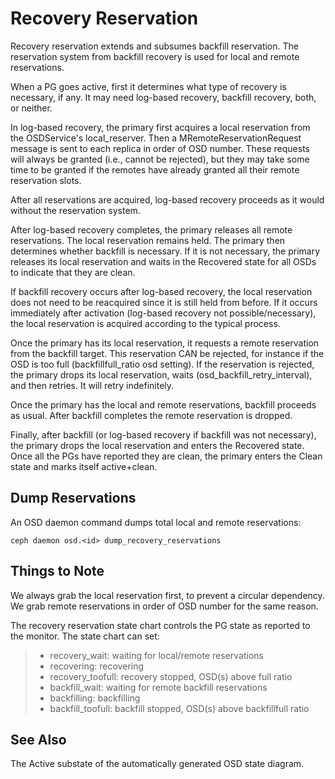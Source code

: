 # Recovery Reservation

Recovery reservation extends and subsumes backfill reservation. The
reservation system from backfill recovery is used for local and remote
reservations.

When a PG goes active, first it determines what type of recovery is
necessary, if any. It may need log-based recovery, backfill recovery,
both, or neither.

In log-based recovery, the primary first acquires a local reservation
from the OSDService\'s local_reserver. Then a MRemoteReservationRequest
message is sent to each replica in order of OSD number. These requests
will always be granted (i.e., cannot be rejected), but they may take
some time to be granted if the remotes have already granted all their
remote reservation slots.

After all reservations are acquired, log-based recovery proceeds as it
would without the reservation system.

After log-based recovery completes, the primary releases all remote
reservations. The local reservation remains held. The primary then
determines whether backfill is necessary. If it is not necessary, the
primary releases its local reservation and waits in the Recovered state
for all OSDs to indicate that they are clean.

If backfill recovery occurs after log-based recovery, the local
reservation does not need to be reacquired since it is still held from
before. If it occurs immediately after activation (log-based recovery
not possible/necessary), the local reservation is acquired according to
the typical process.

Once the primary has its local reservation, it requests a remote
reservation from the backfill target. This reservation CAN be rejected,
for instance if the OSD is too full (backfillfull_ratio osd setting). If
the reservation is rejected, the primary drops its local reservation,
waits (osd_backfill_retry_interval), and then retries. It will retry
indefinitely.

Once the primary has the local and remote reservations, backfill
proceeds as usual. After backfill completes the remote reservation is
dropped.

Finally, after backfill (or log-based recovery if backfill was not
necessary), the primary drops the local reservation and enters the
Recovered state. Once all the PGs have reported they are clean, the
primary enters the Clean state and marks itself active+clean.

## Dump Reservations

An OSD daemon command dumps total local and remote reservations:

    ceph daemon osd.<id> dump_recovery_reservations

## Things to Note

We always grab the local reservation first, to prevent a circular
dependency. We grab remote reservations in order of OSD number for the
same reason.

The recovery reservation state chart controls the PG state as reported
to the monitor. The state chart can set:

> -   recovery_wait: waiting for local/remote reservations
> -   recovering: recovering
> -   recovery_toofull: recovery stopped, OSD(s) above full ratio
> -   backfill_wait: waiting for remote backfill reservations
> -   backfilling: backfilling
> -   backfill_toofull: backfill stopped, OSD(s) above backfillfull
>     ratio

## See Also

The Active substate of the automatically generated OSD state diagram.
